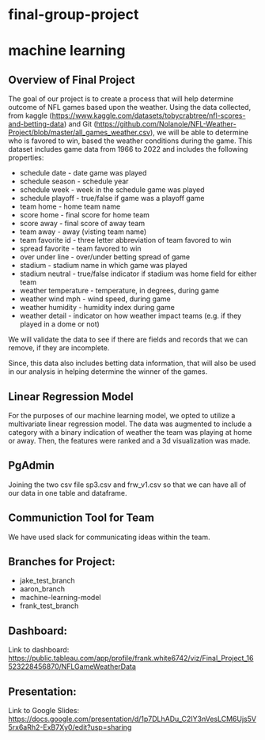# final-group-project
# machine learning


## Overview of Final Project
The goal of our project is to create a process that will help determine outcome of NFL games based upon the weather. 
Using the data collected, from kaggle (https://www.kaggle.com/datasets/tobycrabtree/nfl-scores-and-betting-data) and Git (https://github.com/Nolanole/NFL-Weather-Project/blob/master/all_games_weather.csv), we will be able to determine who is favored to win, based the weather conditions during the game.
This dataset includes game data from 1966 to 2022 and includes the following properties:
* schedule date - date game was played
* schedule season - schedule year
* schedule week - week in the schedule game was played
* schedule playoff - true/false if game was a playoff game
* team home - home team name
* score home - final score for home team
* score away - final score of away team
* team away - away (visting team name)
* team favorite id - three letter abbreviation of team favored to win
* spread favorite - team favored to win
* over under line - over/under betting spread of game
* stadium - stadium name in which game was played
* stadium neutral - true/false indicator if stadium was home field for either team
* weather temperature - temperature, in degrees, during game
* weather wind mph - wind speed, during game
* weather humidity - humidity index during game
* weather detail - indicator on how weather impact teams (e.g. if they played in a dome or not)

We will validate the data to see if there are fields and records that we can remove, if they are incomplete. 

Since, this data also includes betting data information, that will also be used in our analysis in helping determine the winner of the games.

## Linear Regression Model
For the purposes of our machine learning model, we opted to utilize a multivariate linear regression model. The data was augmented to include a category with a binary indication of weather the team was playing at home or away. Then, the features were ranked and a 3d visualization was made.

## PgAdmin

Joining the two csv file sp3.csv and frw_v1.csv so that we can have all of our data in one table and dataframe. 

## Communiction Tool for Team
We have used slack for communicating ideas within the team.

## Branches for Project:
* jake_test_branch
* aaron_branch
* machine-learning-model
* frank_test_branch

## Dashboard: 
Link to dashboard: https://public.tableau.com/app/profile/frank.white6742/viz/Final_Project_16523228456870/NFLGameWeatherData

## Presentation:
Link to Google Slides: https://docs.google.com/presentation/d/1p7DLhADu_C2IY3nVesLCM6Ujs5V5rx6aRh2-ExB7Xy0/edit?usp=sharing
